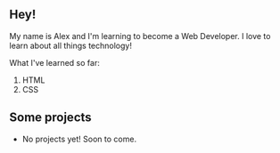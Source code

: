 ## Hey!

My name is Alex and I'm learning to become a Web Developer. I love to learn about all things technology! 

What I've learned so far:

1. HTML
2. CSS

## Some projects

- No projects yet! Soon to come.